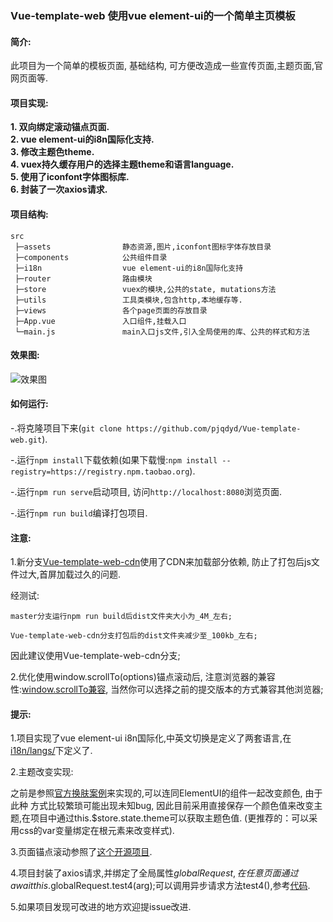 ### Vue-template-web 使用vue element-ui的一个简单主页模板

#### 简介:
 此项目为一个简单的模板页面, 基础结构, 可方便改造成一些宣传页面,主题页面,官网页面等. 
 

#### 项目实现: 

 **1. 双向绑定滚动锚点页面.**<br>
 **2. vue element-ui的i8n国际化支持.**<br>
 **3. 修改主题色theme.** <br>
 **4. vuex持久缓存用户的选择主题theme和语言language.**<br>
 **5. 使用了iconfont字体图标库.** <br>
 **6. 封装了一次axios请求.**<br>



#### 项目结构:
 ```
 src
  ├─assets                静态资源,图片,iconfont图标字体存放目录
  ├─components            公共组件目录
  ├─i18n                  vue element-ui的i8n国际化支持
  ├─router                路由模块
  ├─store                 vuex的模块,公共的state, mutations方法
  ├─utils                 工具类模块,包含http,本地缓存等.
  ├─views                 各个page页面的存放目录
  ├─App.vue               入口组件,挂载入口
  └─main.js               main入口js文件,引入全局使用的库、公共的样式和方法
 ```


#### 效果图:

![效果图](./src/assets/vue-template-web.gif)


#### 如何运行:

   -.将克隆项目下来(`git clone https://github.com/pjqdyd/Vue-template-web.git`).
   
   -.运行`npm install`下载依赖(如果下载慢:`npm install --registry=https://registry.npm.taobao.org`).
   
   -.运行`npm run serve`启动项目, 访问`http://localhost:8080`浏览页面.
   
   -.运行`npm run build`编译打包项目.

#### 注意:
1.新分支[Vue-template-web-cdn](https://github.com/pjqdyd/Vue-template-web/tree/Vue-template-web-cdn)使用了CDN来加载部分依赖, 防止了打包后js文件过大,首屏加载过久的问题.

 经测试:

    master分支运行npm run build后dist文件夹大小为_4M_左右;

    Vue-template-web-cdn分支打包后的dist文件夹减少至_100kb_左右;
    
因此建议使用Vue-template-web-cdn分支;
    
2.优化使用window.scrollTo(options)锚点滚动后, 注意浏览器的兼容性:[window.scrollTo兼容](https://developer.mozilla.org/en-US/docs/Web/API/Element/scrollTo), 当然你可以选择之前的提交版本的方式兼容其他浏览器;
   
#### 提示:
 
   1.项目实现了vue element-ui i8n国际化,中英文切换是定义了两套语言,在[i18n/langs/](./src/i18n/langs)下定义了.
   
   2.主题改变实现: 
   
   之前是参照[官方换肤案例](https://panjiachen.gitee.io/vue-element-admin-site/zh/guide/advanced/theme.html#%E6%A0%B7%E5%BC%8F%E8%A6%86%E7%9B%96)来实现的,可以连同ElementUI的组件一起改变颜色, 由于此种
   方式比较繁琐可能出现未知bug, 因此目前采用直接保存一个颜色值来改变主题,在项目中通过this.$store.state.theme可以获取主题色值.
   (更推荐的：可以采用css的var变量绑定在根元素来改变样式).
   
   3.页面锚点滚动参照了[这个开源项目](https://github.com/ityadong/VueAnchor).
   
   4.项目封装了axios请求,并绑定了全局属性$globalRequest,在任意页面通过await this.$globalRequest.test4(arg);可以调用异步请求方法test4(),参考[代码](https://github.com/pjqdyd/Vue-template-web/commit/d96f0575937010ac3a4716b170c3f72c89adfd4d).
   
   5.如果项目发现可改进的地方欢迎提issue改进.
